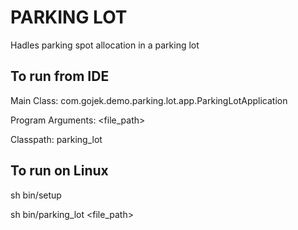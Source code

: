 # PARKING LOT

Hadles parking spot allocation in a parking lot


## To run from IDE
Main Class: com.gojek.demo.parking.lot.app.ParkingLotApplication

Program Arguments: <file_path>

Classpath: parking_lot

## To run on Linux

sh bin/setup

sh bin/parking_lot <file_path>
